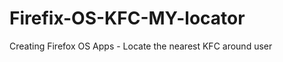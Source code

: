 Firefix-OS-KFC-MY-locator
=========================

Creating Firefox OS Apps - Locate the nearest KFC around user

